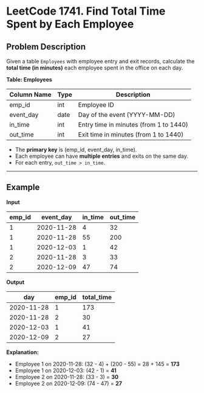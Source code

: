 # LeetCode 1741. Find Total Time Spent by Each Employee

## Problem Description

Given a table `Employees` with employee entry and exit records, calculate the **total time (in minutes)** each employee spent in the office on each day.

**Table: Employees**

| Column Name | Type | Description                                         |
|-------------|------|-----------------------------------------------------|
| emp_id      | int  | Employee ID                                         |
| event_day   | date | Day of the event (YYYY-MM-DD)                       |
| in_time     | int  | Entry time in minutes (from 1 to 1440)              |
| out_time    | int  | Exit time in minutes (from 1 to 1440)               |

- The **primary key** is (emp_id, event_day, in_time).
- Each employee can have **multiple entries** and exits on the same day.
- For each entry, `out_time > in_time`.

---

## Example

**Input**

| emp_id | event_day  | in_time | out_time |
|--------|------------|---------|----------|
| 1      | 2020-11-28 | 4       | 32       |
| 1      | 2020-11-28 | 55      | 200      |
| 1      | 2020-12-03 | 1       | 42       |
| 2      | 2020-11-28 | 3       | 33       |
| 2      | 2020-12-09 | 47      | 74       |

**Output**

| day        | emp_id | total_time |
|------------|--------|------------|
| 2020-11-28 | 1      | 173        |
| 2020-11-28 | 2      | 30         |
| 2020-12-03 | 1      | 41         |
| 2020-12-09 | 2      | 27         |

**Explanation:**
- Employee 1 on 2020-11-28: (32 - 4) + (200 - 55) = 28 + 145 = **173**
- Employee 1 on 2020-12-03: (42 - 1) = **41**
- Employee 2 on 2020-11-28: (33 - 3) = **30**
- Employee 2 on 2020-12-09: (74 - 47) = **27**
